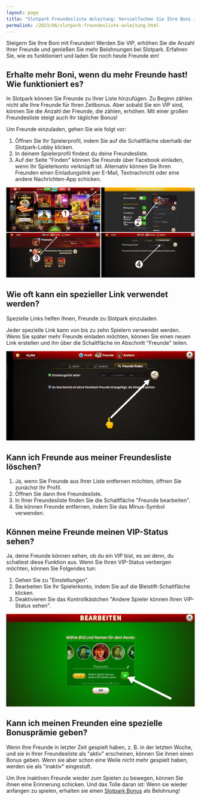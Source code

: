 ```yaml
--- 
layout: page
title: "Slotpark Freundesliste Anleitung: Vervielfachen Sie Ihre Boni in Slotpark!"
permalink: /2023/06/slotpark-freundesliste-anleitung.html
---
```


Steigern Sie Ihre Boni mit Freunden! Werden Sie VIP, erhöhen Sie die Anzahl Ihrer Freunde und genießen Sie mehr Belohnungen bei Slotpark. Erfahren Sie, wie es funktioniert und laden Sie noch heute Freunde ein!

## Erhalte mehr Boni, wenn du mehr Freunde hast! Wie funktioniert es?

In Slotpark können Sie Freunde zu Ihrer Liste hinzufügen. Zu Beginn zählen nicht alle Ihre Freunde für Ihren Zeitbonus. Aber sobald Sie ein VIP sind, können Sie die Anzahl der Freunde, die zählen, erhöhen. Mit einer großen Freundesliste steigt auch Ihr täglicher Bonus!

Um Freunde einzuladen, gehen Sie wie folgt vor:

1.  Öffnen Sie Ihr Spielerprofil, indem Sie auf die Schaltfläche oberhalb der Slotpark-Lobby klicken.
2.  In deinem Spielerprofil findest du deine Freundesliste.
3.  Auf der Seite "Finden" können Sie Freunde über Facebook einladen, wenn Ihr Spielerkonto verknüpft ist. Alternativ können Sie Ihren Freunden einen Einladungslink per E-Mail, Textnachricht oder eine andere Nachrichten-App schicken.

![Slotpark Freundesliste Anleitung](/assets/images/Freunde-einladen.jpg)

## Wie oft kann ein spezieller Link verwendet werden?

Spezielle Links helfen Ihnen, Freunde zu Slotpark einzuladen.

Jeder spezielle Link kann von bis zu zehn Spielern verwendet werden. Wenn Sie später mehr Freunde einladen möchten, können Sie einen neuen Link erstellen und ihn über die Schaltfläche im Abschnitt "Freunde" teilen.

![Slotpark Freundesliste Anleitung](/assets/images/Freunde-einladen1.jpg)

## Kann ich Freunde aus meiner Freundesliste löschen?

1.  Ja, wenn Sie Freunde aus Ihrer Liste entfernen möchten, öffnen Sie zunächst Ihr Profil.
2.  Öffnen Sie dann Ihre Freundesliste.
3.  In Ihrer Freundesliste finden Sie die Schaltfläche "Freunde bearbeiten".
4.  Sie können Freunde entfernen, indem Sie das Minus-Symbol verwenden.

## Können meine Freunde meinen VIP-Status sehen?

Ja, deine Freunde können sehen, ob du ein VIP bist, es sei denn, du schaltest diese Funktion aus. Wenn Sie Ihren VIP-Status verbergen möchten, können Sie Folgendes tun:

1.  Gehen Sie zu "Einstellungen".
2.  Bearbeiten Sie Ihr Spielerkonto, indem Sie auf die Bleistift-Schaltfläche klicken.
3.  Deaktivieren Sie das Kontrollkästchen "Andere Spieler können Ihren VIP-Status sehen".

![Slotpark Freundesliste Anleitung](/assets/images/Freunde-einladen2.jpg)

## Kann ich meinen Freunden eine spezielle Bonusprämie geben?

Wenn Ihre Freunde in letzter Zeit gespielt haben, z. B. in der letzten Woche, und sie in Ihrer Freundesliste als "aktiv" erscheinen, können Sie ihnen einen Bonus geben. Wenn sie aber schon eine Weile nicht mehr gespielt haben, werden sie als "inaktiv" eingestuft.

Um Ihre inaktiven Freunde wieder zum Spielen zu bewegen, können Sie ihnen eine Erinnerung schicken. Und das Tolle daran ist: Wenn sie wieder anfangen zu spielen, erhalten sie einen [Slotpark Bonus](https://slotparkbonuscode.de/) als Belohnung!
